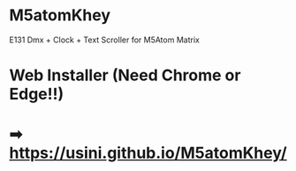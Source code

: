 # M5atomKhey
E131 Dmx + Clock + Text Scroller for M5Atom Matrix
# Web Installer (Need Chrome or Edge!!)
# ➡ https://usini.github.io/M5atomKhey/
